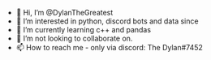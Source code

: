 - 👋 Hi, I’m @DylanTheGreatest
- 👀 I’m interested in python, discord bots and data since
- 🌱 I’m currently learning c++ and pandas
- 💞️ I’m not looking to collaborate on.
- 📫 How to reach me - only via discord: The Dylan#7452

<!---
EthanPlayerOne/EthanPlayerOne is a ✨ special ✨ repository because its `README.md` (this file) appears on your GitHub profile.
You can click the Preview link to take a look at your changes.
--->

